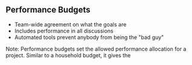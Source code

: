 ## Performance Budgets

* Team-wide agreement on what the goals are <!-- .element: class="fragment" -->
* Includes performance in all discussions <!-- .element: class="fragment" -->
* Automated tools prevent anybody from being the "bad guy" <!-- .element: class="fragment" -->

Note: Performance budgets set the allowed performance allocation for a project. Similar to a household budget, it gives the 
